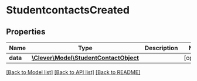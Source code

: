 # StudentcontactsCreated

## Properties
Name | Type | Description | Notes
------------ | ------------- | ------------- | -------------
**data** | [**\Clever\Model\StudentContactObject**](StudentContactObject.md) |  | [optional] 

[[Back to Model list]](README.md#documentation-for-models) [[Back to API list]](README.md#documentation-for-api-endpoints) [[Back to README]](README.md)


